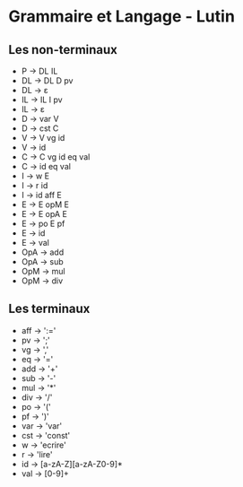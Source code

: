 Grammaire et Langage - Lutin
======================================

Les non-terminaux
---------
* P  → DL IL
* DL → DL D pv
* DL → ε
* IL → IL I pv
* IL → ε
* D → var V
* D → cst C
* V → V vg id
* V → id
* C → C vg id eq val
* C → id eq val
* I → w E
* I → r id
* I → id aff E
* E → E opM E
* E → E opA E
* E → po E pf
* E → id
* E → val
* OpA → add
* OpA → sub
* OpM → mul
* OpM → div

Les terminaux
---------

* aff → ':='
* pv  → ';'
* vg  → ','
* eq  → '='
* add → '+'
* sub → '-'
* mul → '*'
* div → '/'
* po  → '('
* pf  → ')'
* var → 'var'
* cst → 'const'
* w   → 'ecrire'
* r   → 'lire'
* id  → [a-zA-Z][a-zA-Z0-9]*
* val → [0-9]+
